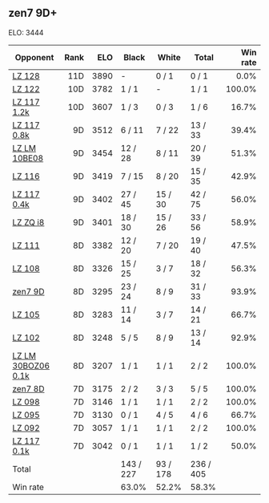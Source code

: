## zen7 9D+ ##

ELO: 3444

Opponent | Rank | ELO | Black | White | Total | Win rate
---------|-----:|----:|-------|-------|-------|-------:
[LZ 128](LZ%20128.md) | 11D | 3890 | - | 0 / 1 | 0 / 1 | 0.0%
[LZ 122](LZ%20122.md) | 10D | 3782 | 1 / 1 | - | 1 / 1 | 100.0%
[LZ 117 1.2k](LZ%20117%201.2k.md) | 10D | 3607 | 1 / 3 | 0 / 3 | 1 / 6 | 16.7%
[LZ 117 0.8k](LZ%20117%200.8k.md) | 9D | 3512 | 6 / 11 | 7 / 22 | 13 / 33 | 39.4%
[LZ LM 10BE08](LZ%20LM%2010BE08.md) | 9D | 3454 | 12 / 28 | 8 / 11 | 20 / 39 | 51.3%
[LZ 116](LZ%20116.md) | 9D | 3419 | 7 / 15 | 8 / 20 | 15 / 35 | 42.9%
[LZ 117 0.4k](LZ%20117%200.4k.md) | 9D | 3402 | 27 / 45 | 15 / 30 | 42 / 75 | 56.0%
[LZ ZQ i8](LZ%20ZQ%20i8.md) | 9D | 3401 | 18 / 30 | 15 / 26 | 33 / 56 | 58.9%
[LZ 111](LZ%20111.md) | 8D | 3382 | 12 / 20 | 7 / 20 | 19 / 40 | 47.5%
[LZ 108](LZ%20108.md) | 8D | 3326 | 15 / 25 | 3 / 7 | 18 / 32 | 56.3%
[zen7 9D](zen7%209D.md) | 8D | 3295 | 23 / 24 | 8 / 9 | 31 / 33 | 93.9%
[LZ 105](LZ%20105.md) | 8D | 3283 | 11 / 14 | 3 / 7 | 14 / 21 | 66.7%
[LZ 102](LZ%20102.md) | 8D | 3248 | 5 / 5 | 8 / 9 | 13 / 14 | 92.9%
[LZ LM 30BOZ06 0.1k](LZ%20LM%2030BOZ06%200.1k.md) | 8D | 3207 | 1 / 1 | 1 / 1 | 2 / 2 | 100.0%
[zen7 8D](zen7%208D.md) | 7D | 3175 | 2 / 2 | 3 / 3 | 5 / 5 | 100.0%
[LZ 098](LZ%20098.md) | 7D | 3146 | 1 / 1 | 1 / 1 | 2 / 2 | 100.0%
[LZ 095](LZ%20095.md) | 7D | 3130 | 0 / 1 | 4 / 5 | 4 / 6 | 66.7%
[LZ 092](LZ%20092.md) | 7D | 3057 | 1 / 1 | 1 / 1 | 2 / 2 | 100.0%
[LZ 117 0.1k](LZ%20117%200.1k.md) | 7D | 3042 | 0 / 1 | 1 / 1 | 1 / 2 | 50.0%
Total | | | 143 / 227 | 93 / 178 | 236 / 405 | 
Win rate| | | 63.0% | 52.2% | 58.3% | 
